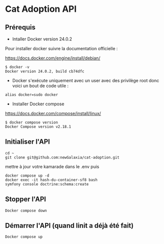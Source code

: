 
# Cat Adoption API 

## Prérequis

- Intaller Docker version 24.0.2

Pour installer docker suivre la documentation officielle :

https://docs.docker.com/engine/install/debian/

```
$ docker -v
Docker version 24.0.2, build cb74dfc
```

- Docker s'exécute uniquement avec un user avec des privilège root donc voici un bout de code utile :

```
alias docker=sudo docker
```

- Installer Docker compose

https://docs.docker.com/compose/install/linux/

```
$ docker compose version
Docker Compose version v2.18.1
```


## Initialiser l'API 

```
cd ~
git clone git@github.com:newGalaxia/cat-adoption.git

```
mettre à jour votre kamarade dans le .env puis

```
docker compose up -d
docker exec -it hash-du-container-sf8 bash
symfony console doctrine:schema:create

```


## Stopper l'API

```
Docker compose down
```

## Démarrer l'API (quand linit a déjà été fait)

```
Docker compose up
```